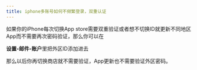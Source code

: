 ```yaml
---
title: iphone多账号如何不频繁登录，双重认证
---
```

如果你的iPhone每次切换App store需要双重验证或者想不切换ID就更新不同地区App而不需要再次密码验证，那么你可以在  

**设置-邮件-账户**里把外区ID添加进去    
  
那么以后你再切换商店就不需要验证，App更新也不需要验证外区密码。
